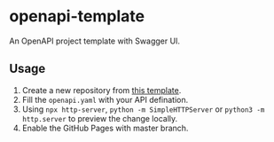# openapi-template
An OpenAPI project template with Swagger UI.

## Usage

1. Create a new repository from [this template](https://github.com/Gerhut/openapi-template/generate).
2. Fill the `openapi.yaml` with your API defination.
3. Using `npx http-server`, `python -m SimpleHTTPServer` or `python3 -m http.server` to preview the change locally.
4. Enable the GitHub Pages with master branch.
